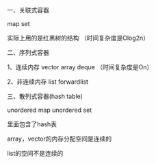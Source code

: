 一、关联式容器

map
set

实际上用的是红黑树的结构
（时间复杂度是Olog2n）

二、序列式容器

1、连续内存
vector
array
deque
（时间复杂度是On）

2、非连续内存
list
forwardlist

三、散列式容器(hash table)

unordered map
unordered set

里面包含了hash表

array，vector的内存分配空间是连续的

list的空间不是连续的
